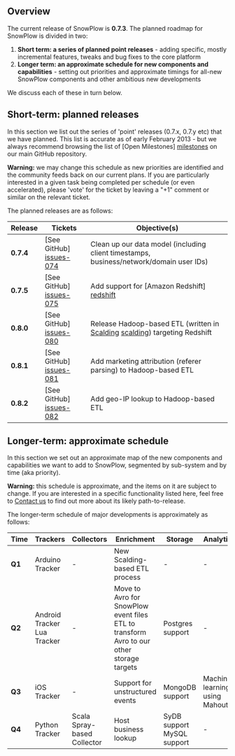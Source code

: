## Overview

The current release of SnowPlow is **0.7.3**. The planned roadmap for SnowPlow is divided in two:

1. **Short term: a series of planned point releases** - adding specific, mostly incremental features, tweaks and bug fixes to the core platform
2. **Longer term: an approximate schedule for new components and capabilities** - setting out priorities and approximate timings for all-new SnowPlow components and other ambitious new developments

We discuss each of these in turn below.

## Short-term: planned releases

In this section we list out the series of 'point' releases (0.7.x, 0.7.y etc) that we have planned. This list is accurate as of early February 2013 - but we always recommend browsing the list of [Open Milestones] [milestones] on our main GitHub repository.

**Warning:** we may change this schedule as new priorities are identified and the community feeds back on our current plans. If you are particularly interested in a given task being completed per schedule (or even accelerated), please 'vote' for the ticket by leaving a "+1" comment or similar on the relevant ticket.

The planned releases are as follows:

| Release   | Tickets                   | Objective(s)                                                                                           |
|-----------|---------------------------|--------------------------------------------------------------------------------------------------------|
| **0.7.4** | [See GitHub] [issues-074] | Clean up our data model (including client timestamps, business/network/domain user IDs)                |
| **0.7.5** | [See GitHub] [issues-075] | Add support for [Amazon Redshift] [redshift]                                                           |
| **0.8.0** | [See GitHub] [issues-080] | Release Hadoop-based ETL (written in [Scalding] [scalding]) targeting Redshift                         |
| **0.8.1** | [See GitHub] [issues-081] | Add marketing attribution (referer parsing) to Hadoop-based ETL                                        |
| **0.8.2** | [See GitHub] [issues-082] | Add geo-IP lookup to Hadoop-based ETL                                                                  |

## Longer-term: approximate schedule

In this section we set out an approximate map of the new components and capabilities we want to add to SnowPlow, segmented by sub-system and by time (aka priority).

**Warning:** this schedule is approximate, and the items on it are subject to change. If you are interested in a specific functionality listed here, feel free to [Contact us](Talk-to-us) to find out more about its likely path-to-release.

The longer-term schedule of major developments is approximately as follows:

| Time   | Trackers        | Collectors | Enrichment                                           | Storage              | Analytics |
|--------|-----------------|------------|------------------------------------------------------|----------------------|-----------|
| **Q1** | Arduino Tracker | -          | New Scalding-based ETL process                       | -                    | -         | 
| **Q2** | Android Tracker<br>Lua Tracker | -          | Move to Avro for SnowPlow event files<br>ETL to transform Avro to our other storage targets | Postgres support        | -         | 
| **Q3** | iOS Tracker     | -          | Support for unstructured events             | MongoDB support        | Machine-learning using Mahout         |
| **Q4** | Python Tracker  | Scala Spray-based Collector | Host business lookup                                 | SyDB support<br>MySQL support      | - | 

[milestones]: https://github.com/snowplow/snowplow/issues/milestones

[issues-074]: https://github.com/snowplow/snowplow/issues?milestone=10&state=open
[issues-075]: https://github.com/snowplow/snowplow/issues?milestone=11&state=open

[issues-080]: https://github.com/snowplow/snowplow/issues?milestone=15&state=open
[issues-081]: https://github.com/snowplow/snowplow/issues?milestone=16&state=open
[issues-082]: https://github.com/snowplow/snowplow/issues?milestone=17&state=open

[scalding]: https://github.com/twitter/scalding
[redshift]: http://aws.amazon.com/redshift/